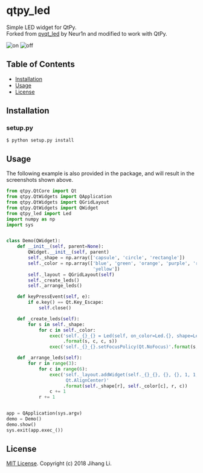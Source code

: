 # qtpy_led
Simple LED widget for QtPy.  
Forked from [pyqt_led](https://github.com/Neur1n/pyqt_led) by Neur1n and modified to work with QtPy.

![on](./screenshots/on.png)
![off](./screenshots/off.png)

## Table of Contents
- [Installation](#installation)
- [Usage](#usage)
- [License](#license)

## Installation

### setup.py
```
$ python setup.py install
```

## Usage
The following example is also provided in the package, and will result in the screenshots shown above.

```python
from qtpy.QtCore import Qt
from qtpy.QtWidgets import QApplication
from qtpy.QtWidgets import QGridLayout
from qtpy.QtWidgets import QWidget
from qtpy_led import Led
import numpy as np
import sys


class Demo(QWidget):
    def __init__(self, parent=None):
        QWidget.__init__(self, parent)
        self._shape = np.array(['capsule', 'circle', 'rectangle'])
        self._color = np.array(['blue', 'green', 'orange', 'purple', 'red',
                                'yellow'])
        self._layout = QGridLayout(self)
        self._create_leds()
        self._arrange_leds()

    def keyPressEvent(self, e):
        if e.key() == Qt.Key_Escape:
            self.close()

    def _create_leds(self):
        for s in self._shape:
            for c in self._color:
                exec('self._{}_{} = Led(self, on_color=Led.{}, shape=Led.{})'
                     .format(s, c, c, s))
                exec('self._{}_{}.setFocusPolicy(Qt.NoFocus)'.format(s, c))

    def _arrange_leds(self):
        for r in range(3):
            for c in range(6):
                exec('self._layout.addWidget(self._{}_{}, {}, {}, 1, 1, \
                      Qt.AlignCenter)'
                     .format(self._shape[r], self._color[c], r, c))
                c += 1
            r += 1


app = QApplication(sys.argv)
demo = Demo()
demo.show()
sys.exit(app.exec_())
```

## License

[MIT License](LICENSE). Copyright (c) 2018 Jihang Li.
